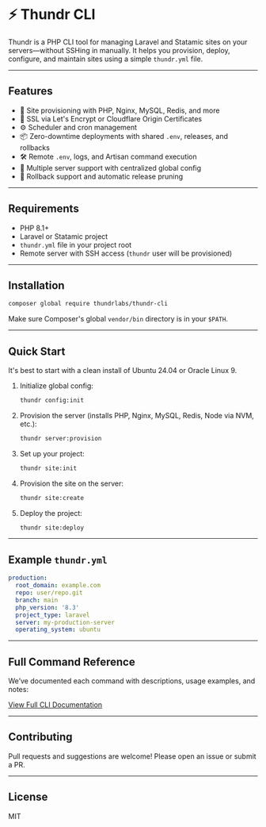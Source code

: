 # ⚡️ Thundr CLI

Thundr is a PHP CLI tool for managing Laravel and Statamic sites on your servers—without SSHing in manually. It helps you provision, deploy, configure, and maintain sites using a simple `thundr.yml` file.

---

## Features

- 🔧 Site provisioning with PHP, Nginx, MySQL, Redis, and more
- 🔐 SSL via Let's Encrypt or Cloudflare Origin Certificates
- ⚙️ Scheduler and cron management
- 📦 Zero-downtime deployments with shared `.env`, releases, and rollbacks
- 🛠 Remote `.env`, logs, and Artisan command execution
- 📂 Multiple server support with centralized global config
- 🧼 Rollback support and automatic release pruning

---

## Requirements

- PHP 8.1+
- Laravel or Statamic project
- `thundr.yml` file in your project root
- Remote server with SSH access (`thundr` user will be provisioned)

---

## Installation

```bash
composer global require thundrlabs/thundr-cli
```

Make sure Composer's global `vendor/bin` directory is in your `$PATH`.

---

## Quick Start

It's best to start with a clean install of Ubuntu 24.04 or Oracle Linux 9.

1. Initialize global config:
    ```bash
    thundr config:init
    ```

2. Provision the server (installs PHP, Nginx, MySQL, Redis, Node via NVM, etc.):
    ```bash
    thundr server:provision
    ```

3. Set up your project:
    ```bash
    thundr site:init
    ```

4. Provision the site on the server:
    ```bash
    thundr site:create
    ```

5. Deploy the project:
    ```bash
    thundr site:deploy
    ```

---

## Example `thundr.yml`

```yaml
production:
  root_domain: example.com
  repo: user/repo.git
  branch: main
  php_version: '8.3'
  project_type: laravel
  server: my-production-server
  operating_system: ubuntu
```

---

## Full Command Reference

We’ve documented each command with descriptions, usage examples, and notes:

[View Full CLI Documentation](/docs/index)

---

## Contributing

Pull requests and suggestions are welcome! Please open an issue or submit a PR.

---

## License

MIT
